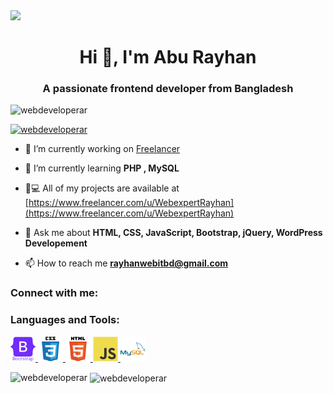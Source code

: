 <img src=" https://www.canva.com/design/DAGgddo9ZGU/XqZ3GEeX6a3tApzAnCB0XA/edit?utm_content=DAGgddo9ZGU&utm_campaign=designshare&utm_medium=link2&utm_source=sharebutton">
<h1 align="center">Hi 👋, I'm Abu Rayhan</h1>
<h3 align="center">A passionate frontend developer from Bangladesh</h3>

<p align="left"> <img src="https://komarev.com/ghpvc/?username=webdeveloperar&label=Profile%20views&color=0e75b6&style=flat" alt="webdeveloperar" /> </p>

<p align="left"> <a href="https://github.com/ryo-ma/github-profile-trophy"><img src="https://github-profile-trophy.vercel.app/?username=webdeveloperar" alt="webdeveloperar" /></a> </p>

- 🔭 I’m currently working on [Freelancer](https://www.freelancer.com/u/WebexpertRayhan)

- 🌱 I’m currently learning **PHP , MySQL**

- 👨💻 All of my projects are available at [https://www.freelancer.com/u/WebexpertRayhan](https://www.freelancer.com/u/WebexpertRayhan)

- 💬 Ask me about **HTML, CSS, JavaScript, Bootstrap, jQuery, WordPress Developement**

- 📫 How to reach me **rayhanwebitbd@gmail.com**

<h3 align="left">Connect with me:</h3>
<p align="left">
</p>

<h3 align="left">Languages and Tools:</h3>
<p align="left"> <a href="https://getbootstrap.com" target="_blank" rel="noreferrer"> <img src="https://raw.githubusercontent.com/devicons/devicon/master/icons/bootstrap/bootstrap-plain-wordmark.svg" alt="bootstrap" width="40" height="40"/> </a> <a href="https://www.w3schools.com/css/" target="_blank" rel="noreferrer"> <img src="https://raw.githubusercontent.com/devicons/devicon/master/icons/css3/css3-original-wordmark.svg" alt="css3" width="40" height="40"/> </a> <a href="https://www.w3.org/html/" target="_blank" rel="noreferrer"> <img src="https://raw.githubusercontent.com/devicons/devicon/master/icons/html5/html5-original-wordmark.svg" alt="html5" width="40" height="40"/> </a> <a href="https://developer.mozilla.org/en-US/docs/Web/JavaScript" target="_blank" rel="noreferrer"> <img src="https://raw.githubusercontent.com/devicons/devicon/master/icons/javascript/javascript-original.svg" alt="javascript" width="40" height="40"/> </a> <a href="https://www.mysql.com/" target="_blank" rel="noreferrer"> <img src="https://raw.githubusercontent.com/devicons/devicon/master/icons/mysql/mysql-original-wordmark.svg" alt="mysql" width="40" height="40"/> </a> </p>

<p><img align="left" src="https://github-readme-stats.vercel.app/api/top-langs?username=webdeveloperar&show_icons=true&locale=en&layout=compact" alt="webdeveloperar" /></p>

<p>&nbsp;<img align="center" src="https://github-readme-stats.vercel.app/api?username=webdeveloperar&show_icons=true&locale=en" alt="webdeveloperar" /></p>
